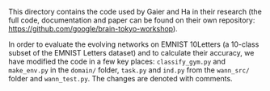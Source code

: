 This directory contains the code used by Gaier and Ha in their research (the full code, documentation and paper can be found on their own repository: https://github.com/google/brain-tokyo-workshop).    

In order to evaluate the evolving networks on EMNIST 10Letters (a 10-class subset of the EMNIST Letters dataset) and to calculate their accuracy, we have modified the code in a few key places: `classify_gym.py` and `make_env.py` in the `domain/` folder, `task.py` and `ind.py` from the `wann_src/` folder and `wann_test.py`. The changes are denoted with comments.    
